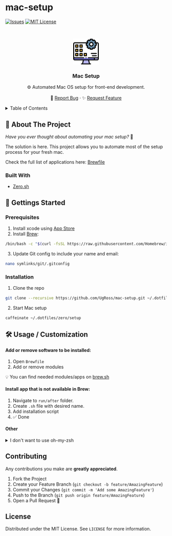 # mac-setup

<!-- PROJECT SHIELDS -->

[![Issues][issues-shield]][issues-url]
[![MIT License][license-shield]][license-url]

<!-- PROJECT LOGO -->
<br />
<p align="center">
  <a href="https://github.com/UgRoss/mac-setup">
    <img src="images/logo.png" alt="Logo" width="80" height="80">
  </a>

  <h3 align="center">Mac Setup</h3>

  <p align="center">
    ⚙️ Automated Mac OS setup for front-end development.
    <br />
    <br />
    🐛 <a href="https://github.com/UgRoss/mac-setup/issues">Report Bug</a>
    ·
    ✨ <a href="https://github.com/UgRoss/mac-setup/issues">Request Feature</a>
  </p>
</p>

<!-- TABLE OF CONTENTS -->
<details>
  <summary>Table of Contents</summary>
  <ol>
    <li>
      <a href="#-about-the-project">About The Project</a>
      <ul>
        <li><a href="#built-with">Built With</a></li>
      </ul>
    </li>
    <li>
      <a href="#-getting-started">Getting Started</a>
      <ul>
        <li><a href="#prerequisites">Prerequisites</a></li>
        <li><a href="#installation">Installation</a></li>
      </ul>
    </li>
    <li><a href="#-usage--customization">Usage / Customization</a></li>
    <li><a href="#contributing">Contributing</a></li>
    <li><a href="#license">License</a></li>
  </ol>
</details>

<!-- ABOUT THE PROJECT -->

## 📝 About The Project

_Have you ever thought about automating your mac setup?_ 🤔

The solution is here. This project allows you to automate most of the setup process for your fresh mac.

Check the full list of applications here: [Brewfile](/Brewfile)

### Built With

- [Zero.sh](https://github.com/zero-sh/zero.sh)

<!-- GETTING STARTED -->

## 🚀 Gettings Started

### Prerequisites

1. Install xcode using [App Store](https://apps.apple.com/us/app/xcode/id497799835)
2. Install [Brew](http://brew.sh/):

```sh
/bin/bash -c "$(curl -fsSL https://raw.githubusercontent.com/Homebrew/install/HEAD/install.sh)"
```

3. Update Git config to include your name and email:

```sh
nano symlinks/git/.gitconfig
```

### Installation

1. Clone the repo

```sh
git clone --recursive https://github.com/UgRoss/mac-setup.git ~/.dotfiles
```

2. Start Mac setup

```sh
caffeinate ~/.dotfiles/zero/setup
```

## 🛠 Usage / Customization

#### Add or remove software to be installed:

1. Open `Brewfile`
2. Add or remove modules

💡 You can find needed modules/apps on [brew.sh](https://brew.sh/)

#### Install app that is not available in Brew:

1. Navigate to `run/after` folder.
2. Create `.sh` file with desired name.
3. Add installation script
4. ✅ Done

#### Other

<details>
  <summary>I don't want to use oh-my-zsh</summary>

  <ol>
    <li>
      <code>rm -rf ./run/before/ohmyzsh_setup.sh</code>
    </li>
    <li>
      <code>rm -rf ./symlinks/zsh</code>
    </li>
  </ol>
</details>

<!-- CONTRIBUTING -->

## Contributing

Any contributions you make are **greatly appreciated**.

1. Fork the Project
2. Create your Feature Branch (`git checkout -b feature/AmazingFeature`)
3. Commit your Changes (`git commit -m 'Add some AmazingFeature'`)
4. Push to the Branch (`git push origin feature/AmazingFeature`)
5. Open a Pull Request 🎉

<!-- LICENSE -->

## License

Distributed under the MIT License. See `LICENSE` for more information.

<!-- MARKDOWN LINKS & IMAGES -->
<!-- https://www.markdownguide.org/basic-syntax/#reference-style-links -->

[issues-shield]: https://img.shields.io/github/issues/UgRoss/mac-setup.svg?style=for-the-badge
[issues-url]: https://github.com/UgRoss/mac-setup/issues
[license-shield]: https://img.shields.io/github/license/UgRoss/mac-setup.svg?style=for-the-badge
[license-url]: https://github.com/UgRoss/mac-setup/blob/main/LICENSE
[product-screenshot]: images/screenshot.png
